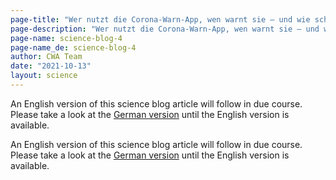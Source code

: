 ```yaml
---
page-title: "Wer nutzt die Corona-Warn-App, wen warnt sie – und wie schnell?"
page-description: "Wer nutzt die Corona-Warn-App, wen warnt sie – und wie schnell?"
page-name: science-blog-4
page-name_de: science-blog-4
author: CWA Team
date: "2021-10-13"
layout: science
---
```


An English version of this science blog article will follow in due course. Please take a look at the [German version](/de/science/2021-10-13-science-blog-4) until the English version is available.

<!-- overview -->

An English version of this science blog article will follow in due course. Please take a look at the [German version](/de/science/2021-10-13-science-blog-4) until the English version is available.
